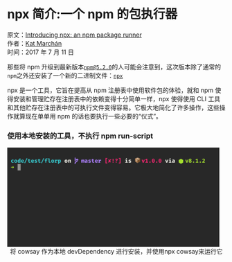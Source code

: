 # npx 简介:一个 npm 的包执行器

原文：[Introducing npx: an npm package runner](https://medium.com/@maybekatz/introducing-npx-an-npm-package-runner-55f7d4bd282b)  
作者：[Kat Marchán](https://medium.com/@maybekatz)  
时间：2017 年 7 月 11 日

那些将 npm 升级到最新版本[`npm@5.2.0`](https://github.com/npm/npm/releases/tag/v5.2.0)的人可能会注意到，这次版本除了通常的`npm`之外还安装了一个新的二进制文件：[`npx`](https://www.npmjs.com/package/npx)

npx 是一个工具，它旨在提高从 npm 注册表中使用软件包的体验，就和 npm 使得安装和管理贮存在注册表中的依赖变得十分简单一样，npx 使得使用 CLI 工具和其他贮存在注册表中的可执行文件变得容易。它极大地简化了许多操作，这些操作就算现在单单用 npm 的话也要执行一些必要的“仪式”。

### 使用本地安装的工具，不执行 npm run-script

<img src='../assets/gif1.gif' align="center" style='width:490px;'/>
<center>将 cowsay 作为本地 devDependency 进行安装，并使用npx cowsay来运行它</center>
